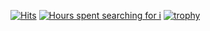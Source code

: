 [![Hits](https://hits.sh/github.com/Kaushik-Ss.svg?label=Profile-Views)](https://hits.sh/github.com/Kaushik-Ss/)
[![Hours spent searching for i](https://wakatime.com/badge/user/76b68047-0e7a-49a1-ac11-f631a2b45e33.svg)](https://github.com/kaushik-ss)
[![trophy](https://github-profile-trophy.vercel.app/?username=Kaushik-Ss)](https://github.com/ryo-ma/github-profile-trophy)
